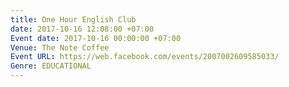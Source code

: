 ```yaml
---
title: One Hour English Club
date: 2017-10-16 12:08:00 +07:00
Event date: 2017-10-16 00:00:00 +07:00
Venue: The Note Coffee
Event URL: https://web.facebook.com/events/2007002609585033/
Genre: EDUCATIONAL
---
```


